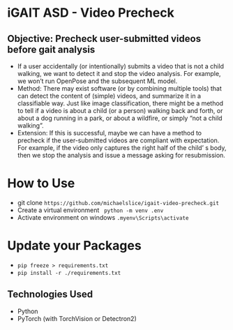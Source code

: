 # iGAIT ASD - Video Precheck

## Objective: Precheck user-submitted videos before gait analysis 

- If a user accidentally (or intentionally) submits a video that is not a child walking, we want to detect it and stop the video analysis. For example, we won’t run OpenPose and the subsequent ML model. 
- Method: There may exist software (or by combining multiple tools) that can detect the content of (simple) videos, and summarize it in a classifiable way. Just like image classification, there might be a method to tell if a video is about a child (or a person) walking back and forth, or about a dog running in a park, or about a wildfire, or simply “not a child walking”. 
- Extension: If this is successful, maybe we can have a method to precheck if the user-submitted videos are compliant with expectation. For example, if the video only captures the right half of the child’ s body, then we stop the analysis and issue a message asking for resubmission. 

# How to Use
- git clone `https://github.com/michaelslice/igait-video-precheck.git`
- Create a virtual environment ` python -m venv .env`
- Activate environment on windows `.myenv\Scripts\activate`
# Update your Packages
- `pip freeze > requirements.txt`
- `pip install -r ./requirements.txt`
## Technologies Used
- Python
- PyTorch (with TorchVision or Detectron2)
